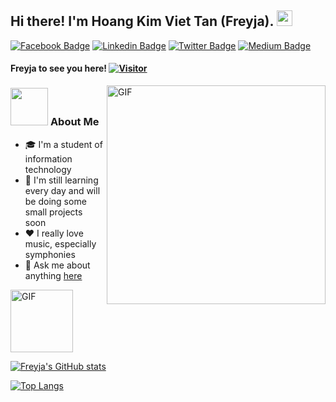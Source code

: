 ## Hi there! I'm Hoang Kim Viet Tan (Freyja). <img src="https://github.com/Frey1a/Frey1a/blob/main/Gif/handwave.gif" width="25">
[![Facebook Badge](https://img.shields.io/badge/-Facebook-blue?style=flat-square&logo=Facebook&logoColor=white)](https://www.facebook.com/frey1aa/)
[![Linkedin Badge](https://img.shields.io/badge/-LinkedIn-0e76a8?style=flat-square&logo=Linkedin&logoColor=white)](www.linkedin.com/in/frey1a)
[![Twitter Badge](https://img.shields.io/badge/-Twitter-00acee?style=flat-square&logo=Twitter&logoColor=white)](https://twitter.com/SuchNy4n)
[![Medium Badge](https://img.shields.io/badge/medium-%2312100E.svg?&style=for-square&logo=medium&logoColor=white)](https://medium.com/@frey1a)


#### Freyja to see you here! [![Visitor](https://komarev.com/ghpvc/?username=Frey1a&color=4b4394)](https://github.com/Frey1a/Frey1a)

<img align="right" alt="GIF" src="https://github.com/Frey1a/Frey1a/blob/main/Gif/bearcodding.gif" width="350"/>

### <img src="https://github.com/Frey1a/Frey1a/blob/main/Gif/whitecat.gif" width="60" height="60"> **About Me**
>
- 🎓 I'm a student of information technology
- 🤔 I'm still learning every day and will be doing some small projects soon
- ❤️ I really love music, especially symphonies
- 💬 Ask me about anything [here](https://github.com/Frey1a/Frey1a/issues)



<img align="center" alt="GIF" src="https://github.com/Frey1a/Frey1a/blob/main/Gif/nyan(nobackground).gif" width="100"/>

[![Freyja's GitHub stats](https://github-readme-stats.vercel.app/api?username=Frey1a&show_icons=true&theme=aura)](https://github.com/Frey1a)

[![Top Langs](https://github-readme-stats.vercel.app/api/top-langs/?username=Frey1a&layout=compact&theme=aura)](https://github.com/Frey1a)

